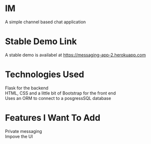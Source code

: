 # IM

A simple channel based chat application

# Stable Demo Link

A stable demo is availabel at https://messaging-app-2.herokuapp.com

# Technologies Used

Flask for the backend  
HTML, CSS and a little bit of Bootstrap for the front end  
Uses an ORM to connect to a posgressSQL database

# Features I Want To Add

Private messaging  
Impove the UI
